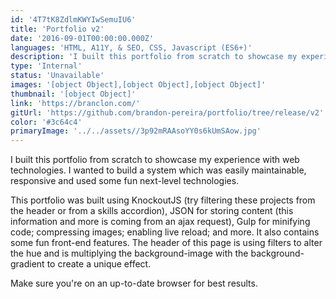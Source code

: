 ```yaml
---
id: '4T7tK8ZdlmKWYIwSemuIU6'
title: 'Portfolio v2'
date: '2016-09-01T00:00:00.000Z'
languages: 'HTML, A11Y, & SEO, CSS, Javascript (ES6+)'
description: 'I built this portfolio from scratch to showcase my experience with web technologies. I wanted to build a system which was easily maintainable, responsive and used some fun next-level technologies.'
type: 'Internal'
status: 'Unavailable'
images: '[object Object],[object Object],[object Object]'
thumbnail: '[object Object]'
link: 'https://branclon.com/'
gitUrl: 'https://github.com/brandon-pereira/portfolio/tree/release/v2'
color: '#3c64c4'
primaryImage: '../../assets//3p92mRAAsoYY0s6kUmSAow.jpg'
---
```


I built this portfolio from scratch to showcase my experience with web technologies. I wanted to build a system which was easily maintainable, responsive and used some fun next-level technologies.

This portfolio was built using KnockoutJS (try filtering these projects from the header or from a skills accordion), JSON for storing content (this information and more is coming from an ajax request), Gulp for minifying code; compressing images; enabling live reload; and more. It also contains some fun front-end features. The header of this page is using filters to alter the hue and is multiplying the background-image with the background-gradient to create a unique effect.

Make sure you're on an up-to-date browser for best results.

